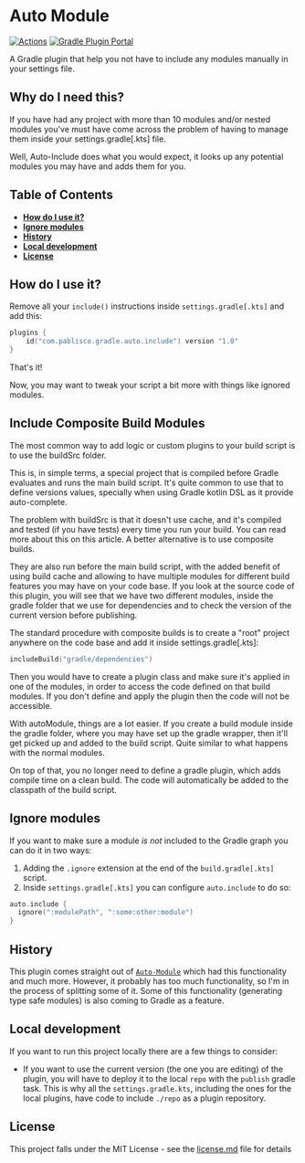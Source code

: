 # Auto Module

[![Actions](https://github.com/pablisco/auto-include/workflows/Publish/badge.svg)](https://github.com/pablisco/auto-include/actions) 
[![Gradle Plugin Portal](https://img.shields.io/maven-metadata/v/https/plugins.gradle.org/m2/com/pablisco/gradle/auto-include/plugin/maven-metadata.xml.svg?label=Gradle)](https://plugins.gradle.org/plugin/com.pablisco.gradle.auto.include)

A Gradle plugin that help you not have to include any modules manually in your settings file.

## Why do I need this?

If you have had any project with more than 10 modules and/or nested modules you've must have come across the problem of 
having to manage them inside your settings.gradle[.kts] file.

Well, Auto-Include does what you would expect, it looks up any potential modules you may have and adds them for you.

## Table of Contents 

<!-- toc -->
- __[How do I use it?](#how-do-i-use-it)__
- __[Ignore modules](#ignore-modules)__
- __[History](#history)__
- __[Local development](#local-development)__
- __[License](#license)__
<!-- /toc -->
 
## How do I use it?

Remove all your `include()` instructions inside `settings.gradle[.kts]` and add this:

```kotlin
plugins {
    id("com.pablisco.gradle.auto.include") version "1.0"
}
```

That's it!

Now, you may want to tweak your script a bit more with things like ignored modules.

## Include Composite Build Modules

The most common way to add logic or custom plugins to your build script is to use the buildSrc folder.

This is, in simple terms, a special project that is compiled before Gradle evaluates and runs the main 
build script. It's quite common to use that to define versions values, specially when using Gradle 
kotlin DSL as it provide auto-complete.

The problem with buildSrc is that it doesn't use cache, and it's compiled and tested (if you have tests) 
every time you run your build. You can read more about this on this article. A better alternative is to 
use composite builds.

They are also run before the main build script, with the added benefit of using build cache and allowing 
to have multiple modules for different build features you may have on your code base. If you look at the 
source code of this plugin, you will see that we have two different modules, inside the gradle folder that 
we use for dependencies and to check the version of the current version before publishing.

The standard procedure with composite builds is to create a "root" project anywhere on the code base and 
add it inside settings.gradle[.kts]:

```kotlin
includeBuild("gradle/dependencies")
```

Then you would have to create a plugin class and make sure it's applied in one of the modules, in order 
to access the code defined on that build modules. If you don't define and apply the plugin then the code 
will not be accessible.

With autoModule, things are a lot easier. If you create a build module inside the gradle folder, where 
you may have set up the gradle wrapper, then it'll get picked up and added to the build script. Quite 
similar to what happens with the normal modules.

On top of that, you no longer need to define a gradle plugin, which adds compile time on a clean build. 
The code will automatically be added to the classpath of the build script.

## Ignore modules

If you want to make sure a module *is not* included to the Gradle graph you can do it in two ways:

1. Adding the `.ignore` extension at the end of the `build.gradle[.kts]` script.
2. Inside `settings.gradle[.kts]` you can configure `auto.include` to do so:

```kotlin
auto.include {
  ignore(":modulePath", ":some:other:module")
}
```

## History 

This plugin comes straight out of [`Auto-Module`](https://github.com/pablisco/auto-module) which had this functionality
and much more. However, it probably has too much functionality, so I'm in the process of splitting some of it.
Some of this functionality (generating type safe modules) is also coming to Gradle as a feature.

## Local development

If you want to run this project locally there are a few things to consider:

- If you want to use the current version (the one you are editing) of the plugin, you will have to deploy it to the 
local `repo` with the `publish` gradle task. This is why all the `settings.gradle.kts`, including the ones for the local 
plugins, have code to include `./repo` as a plugin repository.

## License 

This project falls under the MIT License - see the [license.md](license.md) file for details
